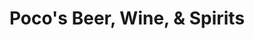 ---
title: "Poco's Beer, Wine, & Spirits"
url: /mena/pocos-beer-wine-und-spirits/
shop: Spirituosen
---